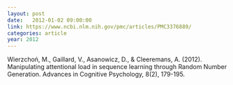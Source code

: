 ```yaml
---
layout: post
date:   2012-01-02 09:00:00
link: https://www.ncbi.nlm.nih.gov/pmc/articles/PMC3376889/
categories: article
year: 2012
---
```


Wierzchoń, M., Gaillard, V., Asanowicz, D., & Cleeremans, A. (2012). Manipulating attentional load in sequence learning through Random Number Generation. Advances in Cognitive Psychology, 8(2), 179-195.
